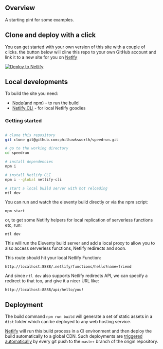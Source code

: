 ## Overview

A starting pint for some examples.

## Clone and deploy with a click

You can get started with your own version of this site with a couple of clicks. the button below will cline this repo to your own GitHub account and link it to a new site for you on [Netlfy](https://www.netlify.com?utm_source=github&utm_medium=general-support-pnh&utm_campaign=devex)


[![Deploy to Netlify](https://www.netlify.com/img/deploy/button.svg)](https://app.netlify.com/start/deploy?repository=https://github.com/philhawksworth/speedrun&utm_source=github&utm_medium=general-support-pnh&utm_campaign=devex)


## Local developments

To build the site you need:

- [Node](https://nodejs.org)(and npm) - to run the build
- [Netlify CLI](https://docs.netlify.com/cli/get-started/?utm_source=github&utm_medium=general-support-pnh&utm_campaign=devex) - for local Netlify goodies



### Getting started

```bash

# clone this repository
git clone git@github.com:philhawksworth/speedrun.git

# go to the working directory
cd speedrun

# install dependencies
npm i

# install Netlify CLI
npm i --global netlify-cli

# start a local build server with hot reloading
ntl dev
```

You can run and watch the eleventy build directly or via the npm script:

```
npm start
```

or, to get some Netlify helpers for local replication of serverless functions etc, run:
```
ntl dev
```

This will run the Eleventy build server and add a local proxy to allow you to also access serverless functions, Netlify redirects and soon.

This route should hit your local Netlify Function:

`http://localhost:8888/.netlify/functions/hello?name=friend`

And since `ntl dev` also supports Netlify redirects API, we can specify a redirect to that too, and give it a nicer URL like:

`http://localhost:8888/api/hello/you!`


## Deployment

The build command `npm run build` will generate a set of static assets in a `dist` folder which can be deployed to any web hosting service.

[Netlify](http://www.netlify.com?utm_source=github&utm_medium=general-support-pnh&utm_campaign=devex) will run this build process in a CI environment and then deploy the build automatically to a global CDN. Such deployments are [triggered automatically](https://www.netlify.com/docs/continuous-deployment/?utm_source=github&utm_medium=general-support-pnh&utm_campaign=devex) by every git push to the `master` branch of the origin repository.


